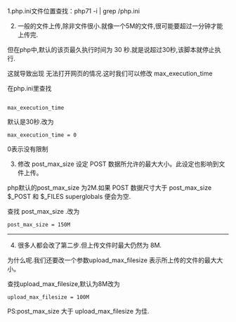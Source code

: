 1.php.ini文件位置查找：php71 -i | grep /php.ini 


2. 一般的文件上传,除非文件很小.就像一个5M的文件,很可能要超过一分钟才能上传完.

但在php中,默认的该页最久执行时间为 30 秒.就是说超过30秒,该脚本就停止执行.

这就导致出现 无法打开网页的情况.这时我们可以修改 max_execution_time

在php.ini里查找


```

max_execution_time

```

默认是30秒.改为

```
max_execution_time = 0
```

0表示没有限制

3. 修改 post_max_size 设定 POST 数据所允许的最大大小。此设定也影响到文件上传。

php默认的post_max_size 为2M.如果 POST 数据尺寸大于 post_max_size $_POST 和 $_FILES superglobals 便会为空.

查找 post_max_size .改为

```
post_max_size = 150M

```
--------------------- 
4. 很多人都会改了第二步.但上传文件时最大仍然为 8M.

为什么呢.我们还要改一个参数upload_max_filesize 表示所上传的文件的最大大小。

查找upload_max_filesize,默认为8M改为

```
upload_max_filesize = 100M

```
PS:post_max_size 大于 upload_max_filesize 为佳.
